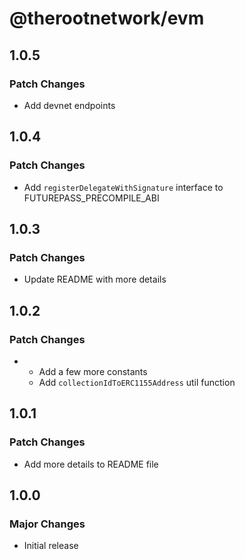 # @therootnetwork/evm

## 1.0.5

### Patch Changes

- Add devnet endpoints

## 1.0.4

### Patch Changes

- Add `registerDelegateWithSignature` interface to FUTUREPASS_PRECOMPILE_ABI

## 1.0.3

### Patch Changes

- Update README with more details

## 1.0.2

### Patch Changes

- - Add a few more constants
  - Add `collectionIdToERC1155Address` util function

## 1.0.1

### Patch Changes

- Add more details to README file

## 1.0.0

### Major Changes

- Initial release

